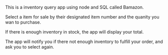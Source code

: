 This is a inventory query app using node and SQL called Bamazon.

Select a item for sale by their designated item number and the quanity you wan to purchase.

If there is enough inventory in stock, the app will display your total.

The app will notify you if there not enough inventory to fulfill your order, and ask you to select again.